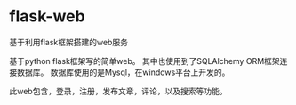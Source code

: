 # flask-web
基于利用flask框架搭建的web服务

基于python flask框架写的简单web。
其中也使用到了SQLAlchemy ORM框架连接数据库。
数据库使用的是Mysql，在windows平台上开发的。

此web包含，登录，注册，发布文章，评论，以及搜索等功能。
